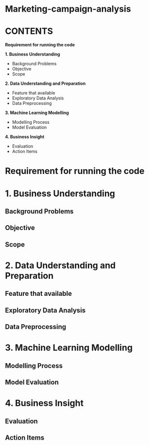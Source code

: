 # Marketing-campaign-analysis

# CONTENTS
<b> Requirement for running the code </b>

<b> 1. Business Understanding </b>
- Background Problems
- Objective
- Scope

<b> 2. Data Understanding and Preparation </b>
- Feature that available
- Exploratory Data Analysis
- Data Preprocessing

<b> 3. Machine Learning Modelling </b>
- Modelling Process
- Model Evaluation

<b> 4. Business Insight </b>
- Evaluation
- Action Items  

# <b> Requirement for running the code </b>

# <b> 1. Business Understanding </b>
## Background Problems
## Objective
## Scope

# <b> 2. Data Understanding and Preparation </b>
## Feature that available
## Exploratory Data Analysis
## Data Preprocessing

# <b> 3. Machine Learning Modelling </b>
## Modelling Process
## Model Evaluation

# <b> 4. Business Insight </b>
## Evaluation
## Action Items  
